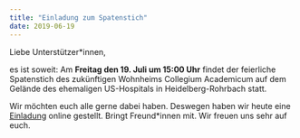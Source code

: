 ```yaml
---
title: "Einladung zum Spatenstich"
date: 2019-06-19
---
```


Liebe Unterstützer*innen,

es ist soweit: Am __Freitag den 19. Juli um 15:00 Uhr__ findet der feierliche
Spatenstich des zukünftigen Wohnheims Collegium Academicum auf dem Gelände des
ehemaligen US-Hospitals in Heidelberg-Rohrbach statt.

Wir möchten euch alle gerne dabei haben. Deswegen haben wir heute eine <a
href="https://collegiumacademicum.de/spatenstich">Einladung</a> online gestellt.
Bringt Freund*innen mit. Wir freuen uns sehr auf euch.

